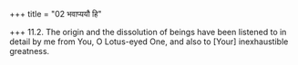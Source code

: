 +++
title = "02 भवाप्ययौ हि"

+++
11.2. The origin and the dissolution of beings have been listened to in
detail by me from You, O Lotus-eyed One, and also to \[Your\]
inexhaustible greatness.
